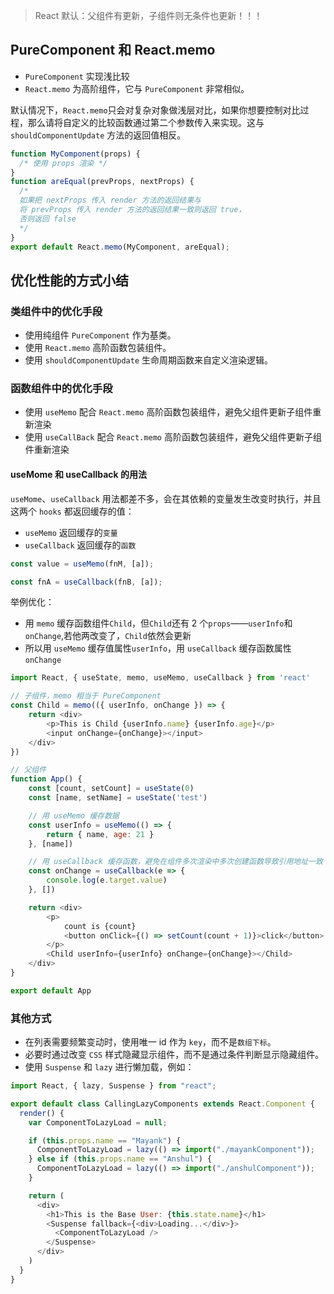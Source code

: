
> React 默认：父组件有更新，子组件则无条件也更新！！！

## PureComponent 和 React.memo

- `PureComponent` 实现浅比较
- `React.memo` 为高阶组件，它与 `PureComponent` 非常相似。

默认情况下，`React.memo`只会对复杂对象做浅层对比，如果你想要控制对比过程，那么请将自定义的比较函数通过第二个参数传入来实现。这与 `shouldComponentUpdate` 方法的返回值相反。

```js
function MyComponent(props) {
  /* 使用 props 渲染 */
}
function areEqual(prevProps, nextProps) {
  /*
  如果把 nextProps 传入 render 方法的返回结果与
  将 prevProps 传入 render 方法的返回结果一致则返回 true，
  否则返回 false
  */
}
export default React.memo(MyComponent, areEqual);
```

## 优化性能的方式小结

### 类组件中的优化手段

- 使用纯组件 `PureComponent` 作为基类。
- 使用 `React.memo` 高阶函数包装组件。
- 使用 `shouldComponentUpdate` 生命周期函数来自定义渲染逻辑。

### 函数组件中的优化手段

- 使用 `useMemo` 配合 `React.memo` 高阶函数包装组件，避免父组件更新子组件重新渲染
- 使用 `useCallBack` 配合 `React.memo` 高阶函数包装组件，避免父组件更新子组件重新渲染

#### useMome 和 useCallback 的用法
`useMome`、`useCallback` 用法都差不多，会在其依赖的变量发生改变时执行，并且这两个 `hooks` 都返回缓存的值：
- `useMemo` 返回缓存的`变量`
- `useCallback` 返回缓存的`函数`

```js
const value = useMemo(fnM, [a]);

const fnA = useCallback(fnB, [a]);
```
举例优化：

- 用 `memo` 缓存函数组件`Child`，但`Child`还有 2 个`props`——`userInfo`和`onChange`,若他两改变了，`Child`依然会更新
- 所以用 `useMemo` 缓存值属性`userInfo`，用 `useCallback` 缓存函数属性`onChange`

```js
import React, { useState, memo, useMemo, useCallback } from 'react'

// 子组件，memo 相当于 PureComponent
const Child = memo(({ userInfo, onChange }) => {
    return <div>
        <p>This is Child {userInfo.name} {userInfo.age}</p>
        <input onChange={onChange}></input>
    </div>
})

// 父组件
function App() {
    const [count, setCount] = useState(0)
    const [name, setName] = useState('test')

    // 用 useMemo 缓存数据
    const userInfo = useMemo(() => {
        return { name, age: 21 }
    }, [name])

    // 用 useCallback 缓存函数，避免在组件多次渲染中多次创建函数导致引用地址一致
    const onChange = useCallback(e => {
        console.log(e.target.value)
    }, [])

    return <div>
        <p>
            count is {count}
            <button onClick={() => setCount(count + 1)}>click</button>
        </p>
        <Child userInfo={userInfo} onChange={onChange}></Child>
    </div>
}

export default App
```

### 其他方式

- 在列表需要频繁变动时，使用唯一 id 作为 `key`，而不是`数组下标`。
- 必要时通过改变 `CSS` 样式隐藏显示组件，而不是通过条件判断显示隐藏组件。
- 使用 `Suspense` 和 `lazy` 进行懒加载，例如：

```js
import React, { lazy, Suspense } from "react";

export default class CallingLazyComponents extends React.Component {
  render() {
    var ComponentToLazyLoad = null;

    if (this.props.name == "Mayank") {
      ComponentToLazyLoad = lazy(() => import("./mayankComponent"));
    } else if (this.props.name == "Anshul") {
      ComponentToLazyLoad = lazy(() => import("./anshulComponent"));
    }

    return (
      <div>
        <h1>This is the Base User: {this.state.name}</h1>
        <Suspense fallback={<div>Loading...</div>}>
          <ComponentToLazyLoad />
        </Suspense>
      </div>
    )
  }
}
```